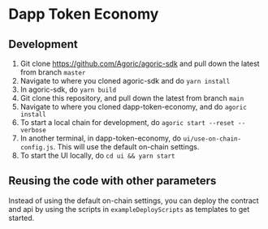 # Dapp Token Economy

## Development

1. Git clone https://github.com/Agoric/agoric-sdk and pull down the
   latest from branch `master`
2. Navigate to where you cloned agoric-sdk and do `yarn install`
3. In agoric-sdk, do `yarn build`
4. Git clone this repository, and pull down the latest from branch
   `main`
5. Navigate to where you cloned dapp-token-economy, and do `agoric install`
6. To start a local chain for development, do `agoric start --reset
   --verbose`
7. In another terminal, in dapp-token-economy, do
   `ui/use-on-chain-config.js`. This will use the default on-chain settings.
8. To start the UI locally, do `cd ui && yarn start`


## Reusing the code with other parameters

Instead of using the default on-chain settings, you can deploy the
contract and api by using the scripts in `exampleDeployScripts` as
templates to get started.